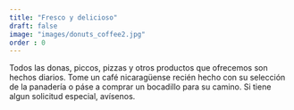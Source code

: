 ```yaml
---
title: "Fresco y delicioso"
draft: false
image: "images/donuts_coffee2.jpg"
order : 0
---
```


Todos las donas, piccos, pizzas y otros productos que ofrecemos son hechos diarios. 
Tome un café nicaragüense recién hecho con su selección de la panadería o páse a comprar un bocadillo para su camino.
Si tiene algun solicitud especial, avísenos.